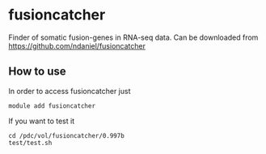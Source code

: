 
# fusioncatcher
Finder of somatic fusion-genes in RNA-seq data.
Can be downloaded from
https://github.com/ndaniel/fusioncatcher

## How to use

In order to access fusioncatcher just
```
module add fusioncatcher
```
If you want to test it
```
cd /pdc/vol/fusioncatcher/0.997b
test/test.sh

```
